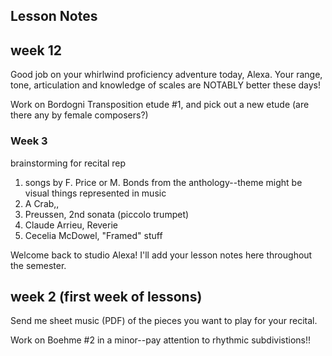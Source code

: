 ## Lesson Notes

## week 12



Good job on your whirlwind proficiency adventure today, Alexa. Your range, tone, articulation and knowledge of scales are NOTABLY better these days!

Work on Bordogni Transposition etude #1, and pick out a new etude (are there any by female composers?)





### Week 3

brainstorming for recital rep

1. songs by F. Price or M. Bonds from the anthology--theme might be visual things represented in music
2. A Crab,,
3. Preussen, 2nd sonata (piccolo trumpet)
4. Claude Arrieu, Reverie
5. Cecelia McDowel, "Framed" stuff

Welcome back to studio Alexa! I'll add your lesson notes here throughout the semester.

## week 2 (first week of lessons)

Send me sheet music (PDF) of the pieces you want to play for your recital.

Work on Boehme #2 in a minor--pay attention to rhythmic subdivistions!!